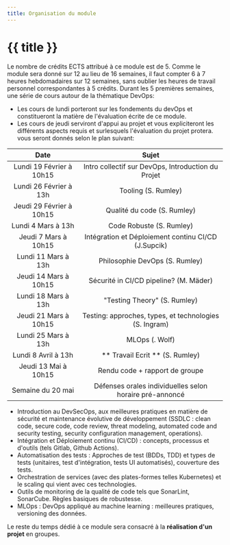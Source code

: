 ```yaml
---
title: Organisation du module
---
```


# {{ title }}

Le nombre de crédits ECTS attribué à ce module est de 5. Comme le module sera donné sur 12 au lieu de
16 semaines, il faut compter 6 à 7 heures hebdomadaires sur 12 semaines, sans oublier les heures de
travail personnel correspondantes à 5 crédits.
Durant les 5 premières semaines, une série de cours autour de la thématique DevOps:
   - Les cours de lundi porteront sur les fondements du devOps et constitueront la matière de l'évaluation écrite de ce module.
   - Les cours de jeudi serviront d'appui au projet et vous expliciteront les différents aspects requis et surlesquels l'évaluation du projet protera.
vous seront donnés selon le plan suivant:


| Date                     | Sujet           
| :-----------------------:|:-------------------------------------------------------:|
| Lundi 19 Février à 10h15 | Intro collectif sur DevOps, Introduction du Projet      |
| Lundi 26 Février à 13h   | Tooling (S. Rumley)|                                    |
| Jeudi 29 Février à 10h15 | Qualité du code (S. Rumley)                             |
| Lundi 4 Mars à 13h       | Code Robuste (S. Rumley)                                |
| Jeudi 7 Mars à 10h15     | Intégration et Déploiement continu CI/CD (J.Supcik)     |
| Lundi 11 Mars à 13h      | Philosophie DevOps (S. Rumley)                          |
| Jeudi 14 Mars à 10h15    | Sécurité in CI/CD pipeline? (M. Mäder)                  |
| Lundi 18 Mars à 13h      | "Testing Theory" (S. Rumley)                            |
| Jeudi 21 Mars à 10h15    | Testing: approches, types, et technologies (S. Ingram)  |    
| Lundi 25 Mars à 13h      | MLOps (. Wolf)                                          |     
| Lundi 8 Avril à 13h      | ** Travail Ecrit ** (S. Rumley)                         |           
| Jeudi 13 Mai à 10h15     | Rendu code + rapport de groupe                          |   
| Semaine du 20 mai        | Défenses orales individuelles selon horaire pré-annoncé |


-  Introduction au DevSecOps, aux meilleures pratiques en matière de sécurité et maintenance
   évolutive de développement (SSDLC : clean code, secure code, code review, threat modeling,
   automated code and security testing, security configuration management, operations).
-  Intégration et Déploiement continu (CI/CD) : concepts, processus et d'outils (tels Gitlab, Github
   Actions).
-  Automatisation des tests : Approches de test (BDDs, TDD) et types de tests (unitaires, test
   d'intégration, tests UI automatisés), couverture des tests.
-  Orchestration de services (avec des plates-formes telles Kubernetes) et le scaling qui vient avec
   ces technologies.
-  Outils de monitoring de la qualité de code tels que SonarLint, SonarCube. Règles basiques de
   robustesse.
-  MLOps : DevOps appliqué au machine learning : meilleures pratiques, versioning des données.



Le reste du temps dédié à ce module sera consacré à la **réalisation d'un projet** en groupes.